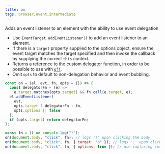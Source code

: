 ```yaml
---
title: on
tags: browser,event,intermediate
---
```


Adds an event listener to an element with the ability to use event delegation.

- Use `EventTarget.addEventListener()` to add an event listener to an element.
- If there is a `target` property supplied to the options object, ensure the event target matches the target specified and then invoke the callback by supplying the correct `this` context.
- Returns a reference to the custom delegator function, in order to be possible to use with [`off`](#off).
- Omit `opts` to default to non-delegation behavior and event bubbling.

```js
const on = (el, evt, fn, opts = {}) => {
  const delegatorFn = (e) =>
    e.target.matches(opts.target) && fn.call(e.target, e);
  el.addEventListener(
    evt,
    opts.target ? delegatorFn : fn,
    opts.options || false
  );
  if (opts.target) return delegatorFn;
};
```

```js
const fn = () => console.log("!");
on(document.body, "click", fn); // logs '!' upon clicking the body
on(document.body, "click", fn, { target: "p" }); // logs '!' upon clicking a `p` element child of the body
on(document.body, "click", fn, { options: true }); // use capturing instead of bubbling
```
